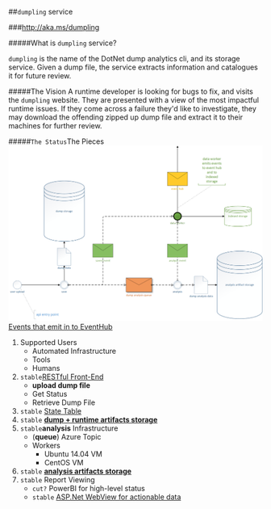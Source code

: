 ##`dumpling` service

###http://aka.ms/dumpling

#####What is `dumpling` service?

`dumpling` is the name of the DotNet dump analytics cli, and its storage service. Given a dump file, the service extracts information and catalogues it for future review.

#####The Vision
A runtime developer is looking for bugs to fix, and visits the `dumpling` website. They are presented with a view of the most impactful runtime issues. If they come across a failure they'd like to investigate, they may download the offending zipped up dump file and extract it to their machines for further review.


#####`The Status`The Pieces
![For Context](images/drawing1.png)
[Events that emit in to EventHub](events.md)

1. Supported Users
   - Automated Infrastructure
   - Tools
   - Humans
2. `stable`[RESTful Front-End](rest.md)
   - **upload dump file**
   - Get Status
   - Retrieve Dump File
3. `stable` [State Table](state-and-storage.md)
4. `stable` [**dump + runtime artifacts storage**](state-and-storage.md)
5. `stable`**analysis** Infrastructure
	- (**queue**) Azure Topic
	- Workers
		- Ubuntu 14.04 VM
		- CentOS VM
6. `stable` [**analysis artifacts storage**](state-and-storage.md)
7. `stable` Report Viewing
   - `cut?` PowerBI for high-level status
   - `stable` [ASP.Net WebView for actionable data](http://aka.ms/dumpling)

 
